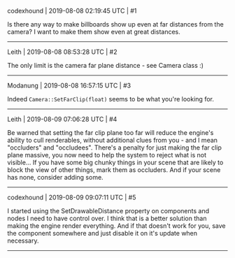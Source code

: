 codexhound | 2019-08-08 02:19:45 UTC | #1

Is there any way to make billboards show up even at far distances from the camera? I want to make them show even at great distances.

-------------------------

Leith | 2019-08-08 08:53:28 UTC | #2

The only limit is the camera far plane distance - see Camera class :)

-------------------------

Modanung | 2019-08-08 16:57:15 UTC | #3

Indeed `Camera::SetFarClip(float)` seems to be what you're looking for.

-------------------------

Leith | 2019-08-09 07:06:28 UTC | #4

Be warned that setting the far clip plane too far will reduce the engine's ability to cull renderables, without additional clues from you - and I mean "occluders" and "occludees". There's a penalty for just making the far clip plane massive, you now need to help the system to reject what is not visible...
If you have some big chunky things in your scene that are likely to block the view of other things, mark them as occluders. And if your scene has none, consider adding some.

-------------------------

codexhound | 2019-08-09 09:07:11 UTC | #5

I started using the SetDrawableDistance property on components and nodes I need to have control over. I think that is a better solution than making the engine render everything. And if that doesn't work for you,  save the component somewhere and just disable it on it's update when necessary.

-------------------------

